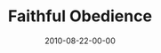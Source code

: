 ---
layout: message
category: message
series: "The Faithful"
title: "Faithful Obedience"
date: 2010-08-22-00-00
message_id: 634
sc-permalink-url: "http://soundcloud.com/crdschurch/faithful-obedience"
audio: "http://s3.amazonaws.com/crossroads-media/messages/audio/TheFaithful02.mp3"
audio-duration: "42:42"
program: "http://s3.amazonaws.com/crossroads-media/documents/08_21-22_10Program.pdf"
description: "Brian Tome talks about how the faithful obey God."
video: "http://s3.amazonaws.com/crossroads-media/messages/video/TheFaithful01.mp4"
video-duration: "34:56"
yt-embed-url: "//www.youtube.com/embed/Urwq43etcnc"
video-image: "http://s3.amazonaws.com/crossroads-media/images/TheFaithful02_still.jpg"
tag: 
 - tome
 - faithfulness
 - obedience
explicit: false
---